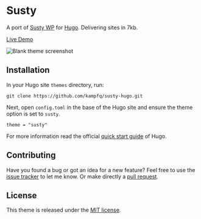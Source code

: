 # Susty

A port of [Susty WP](https://sustywp.com) for [Hugo](https://gohugo.io/).
Delivering sites in 7kb.

[Live Demo](https://github.com/kampfq/susty-hugo.git)

![Blank theme screenshot](https://github.com/kampfq/susty-hugo/blob/master/images/splash.png)

## Installation

In your Hugo site `themes` directory, run:

```
git clone https://github.com/kampfq/susty-hugo.git
```

Next, open `config.toml` in the base of the Hugo site and ensure the theme option is set to `susty`.

```
theme = "susty"
```

For more information read the official [quick start guide](https://gohugo.io/getting-started/quick-start/) of Hugo.

## Contributing

Have you found a bug or got an idea for a new feature? Feel free to use the [issue tracker](https://github.com/kampfq/susty-hugo/issues) to let me know. Or make directly a [pull request](https://github.com/kampfq/susty-hugo/pulls).

## License

This theme is released under the [MIT license](https://github.com/kampfq/susty-hugo/blob/master/LICENSE).
